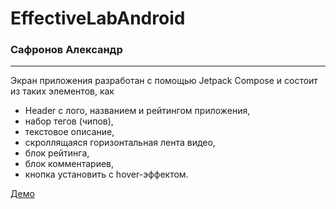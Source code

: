 # EffectiveLabAndroid

### Сафронов Александр

---

Экран приложения разработан с помощью Jetpack Compose и состоит из таких элементов, как
- Header с лого, названием и рейтингом приложения,
- набор тегов (чипов),
- текстовое описание,
- скроллящаяся горизонтальная лента видео,
- блок рейтинга,
- блок комментариев,
- кнопка установить с hover-эффектом.

[Демо](https://drive.google.com/file/d/1wZxDTmNScKmEKqc6-8KDlqaV5bMTxUmM/view?usp=sharing)
